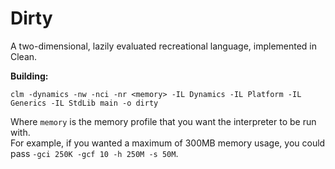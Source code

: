 # Dirty

A two-dimensional, lazily evaluated recreational language, implemented in Clean.

**Building:**

    clm -dynamics -nw -nci -nr <memory> -IL Dynamics -IL Platform -IL Generics -IL StdLib main -o dirty
	
Where `memory` is the memory profile that you want the interpreter to be run with.  
For example, if you wanted a maximum of 300MB memory usage, you could pass `-gci 250K -gcf 10 -h 250M -s 50M`.
